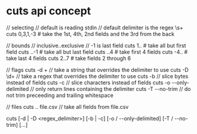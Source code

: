 # cuts api concept

// selecting
// default is reading stdin
// default delimiter is the regex \s+
cuts 0,3,1,-3 # take the 1st, 4th, 2nd fields and the 3rd from the back

// bounds
// inclusive..exclusive
// -1 is last field
cuts 1.. # take all but first field
cuts ..-1 # take all but last field
cuts ..4 # take first 4 fields
cuts -4.. # take last 4 fields
cuts 2..7 # take fields 2 through 6

// flags
cuts -d + // take a string that overrides the delimiter to use
cuts -D \d+ // take a regex that overrides the delimiter to use
cuts -b // slice bytes instead of fields
cuts -c // slice characters instead of fields
cuts -o --only-delimited // only return lines containing the delimiter
cuts -T --no-trim // do not trim preceeding and trailing whitespace

// files
cuts .. file.csv // take all fields from file.csv

cuts [-d <delimiter> | -D <regex_delimiter>] [-b | -c] [-o / --only-delimited] [-T / --no-trim] <selection> [<path>...]
